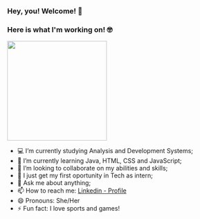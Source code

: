 ### Hey, you! Welcome! 👋
<!--
**BabiMacieira/BabiMacieira** is a ✨ _special_ ✨ repository because its `README.md` (this file) appears on your GitHub profile.

Here are some ideas to get you started:

- 🔭 I’m currently work on ...
- 🌱 I’m currently learning ...
- 👯 I’m looking to collaborate on ...
- 🤔 I’m looking for help with my ...
- 💬 Ask me about anything;...
- 📫 How to reach me: ...
- 😄 Pronouns: ...
- ⚡ Fun fact: ...
-->

### Here is what I'm working on! 🤓

<div id="header" align="left">
  <img src="https://c.tenor.com/AlUkiGkR2j8AAAAM/new-game-ahagon-umiko-programming.gif"  width="230"/>
  <div id="badges">
  
- 💻 I’m currently studying Analysis and Development Systems;
- 🌱 I’m currently learning Java, HTML, CSS and JavaScript;
- 👯 I’m looking to collaborate on my abilities and skills;
- 💪 I just get my first oportunity in Tech as intern;
- 💬 Ask me about anything;
- 📫 How to reach me: [Linkedin - Profile](https://www.linkedin.com/in/barbaramacieiraa/)
- 😄 Pronouns: She/Her
- ⚡ Fun fact: I love sports and games!
